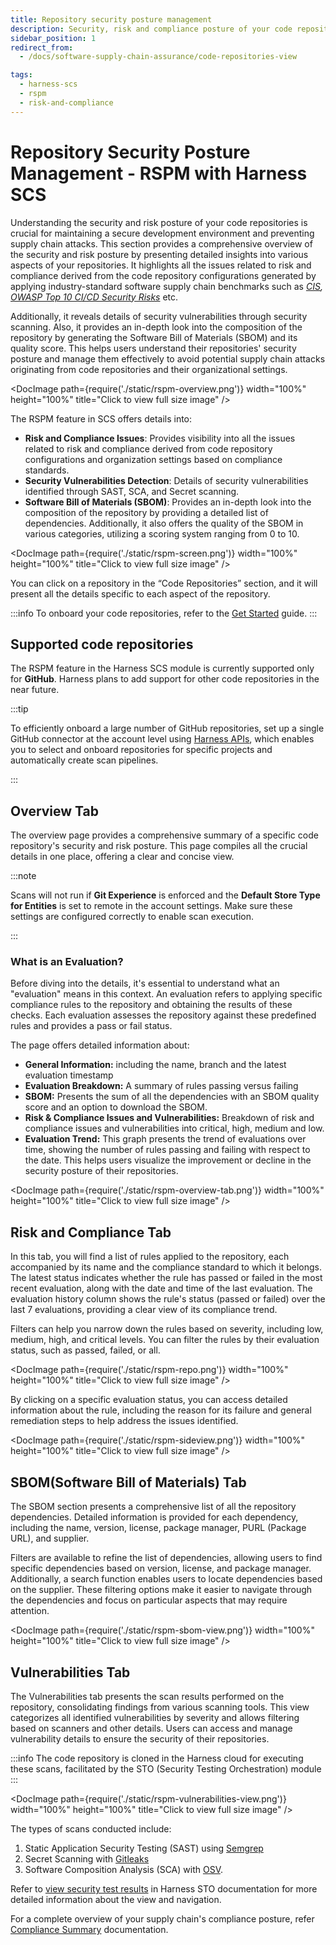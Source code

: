 ```yaml
---
title: Repository security posture management
description: Security, risk and compliance posture of your code repositories.
sidebar_position: 1
redirect_from:
  - /docs/software-supply-chain-assurance/code-repositories-view

tags:
  - harness-scs 
  - rspm
  - risk-and-compliance
---
```


# Repository Security Posture Management - RSPM with Harness SCS

Understanding the security and risk posture of your code repositories is crucial for maintaining a secure development environment and preventing supply chain attacks. This section provides a comprehensive overview of the security and risk posture by presenting detailed insights into various aspects of your repositories. It highlights all the issues related to risk and compliance derived from the code repository configurations generated by applying industry-standard software supply chain benchmarks such as _[CIS](https://www.cisecurity.org/benchmark/software-supply-chain-security), [OWASP Top 10 CI/CD Security Risks](https://owasp.org/www-project-top-10-ci-cd-security-risks/)_ etc. 

Additionally, it reveals details of security vulnerabilities through security scanning. Also, it provides an in-depth look into the composition of the repository by generating the Software Bill of Materials (SBOM) and its quality score. This helps users understand their repositories' security posture and manage them effectively to avoid potential supply chain attacks originating from code repositories and their organizational settings.


<DocImage path={require('./static/rspm-overview.png')} width="100%" height="100%" title="Click to view full size image" />


The RSPM feature in SCS offers details into:



* **Risk and Compliance Issues**: Provides visibility into all the issues related to risk and compliance derived from code repository configurations and organization settings based on compliance standards.
* **Security Vulnerabilities Detection**: Details of security vulnerabilities identified through SAST, SCA, and Secret scanning.
* **Software Bill of Materials (SBOM)**: Provides an in-depth look into the composition of the repository by providing a detailed list of dependencies. Additionally, it also offers the quality of the SBOM in various categories, utilizing a scoring system ranging from 0 to 10.


<DocImage path={require('./static/rspm-screen.png')} width="100%" height="100%" title="Click to view full size image" />

You can click on a repository in the “Code Repositories” section, and it will present all the details specific to each aspect of the repository.

:::info
To onboard your code repositories, refer to the [Get Started](/docs/software-supply-chain-assurance/get-started/) guide.
:::


## Supported code repositories

The RSPM feature in the Harness SCS module is currently supported only for **GitHub**. Harness plans to add support for other code repositories in the near future.

:::tip

To efficiently onboard a large number of GitHub repositories, set up a single GitHub connector at the account level using [Harness APIs](https://apidocs.harness.io/tag/integration), which enables you to select and onboard repositories for specific projects and automatically create scan pipelines.

:::
## Overview Tab

The overview page provides a comprehensive summary of a specific code repository's security and risk posture. This page compiles all the crucial details in one place, offering a clear and concise view.

:::note

Scans will not run if **Git Experience** is enforced and the **Default Store Type for Entities** is set to remote in the account settings. Make sure these settings are configured correctly to enable scan execution.

:::

### What is an Evaluation?

Before diving into the details, it's essential to understand what an "evaluation" means in this context. An evaluation refers to applying specific compliance rules to the repository and obtaining the results of these checks. Each evaluation assesses the repository against these predefined rules and provides a pass or fail status.


The page offers detailed information about:

* **General Information:** including the name, branch and the latest evaluation timestamp
* **Evaluation Breakdown:** A summary of rules passing versus failing
* **SBOM:** Presents the sum of all the dependencies with an SBOM quality score and an option to download the SBOM.
* **Risk & Compliance Issues and Vulnerabilities:** Breakdown of risk and compliance issues and vulnerabilities into critical, high, medium and low.
* **Evaluation Trend:** This graph presents the trend of evaluations over time, showing the number of rules passing and failing with respect to the date. This helps users visualize the improvement or decline in the security posture of their repositories.

<DocImage path={require('./static/rspm-overview-tab.png')} width="100%" height="100%" title="Click to view full size image" />

## Risk and Compliance Tab

In this tab, you will find a list of rules applied to the repository, each accompanied by its name and the compliance standard to which it belongs. The latest status indicates whether the rule has passed or failed in the most recent evaluation, along with the date and time of the last evaluation. The evaluation history column shows the rule's status (passed or failed) over the last 7 evaluations, providing a clear view of its compliance trend.

Filters can help you narrow down the rules based on severity, including low, medium, high, and critical levels. You can filter the rules by their evaluation status, such as passed, failed, or all. 

<DocImage path={require('./static/rspm-repo.png')} width="100%" height="100%" title="Click to view full size image" />



By clicking on a specific evaluation status, you can access detailed information about the rule, including the reason for its failure and general remediation steps to help address the issues identified.

<DocImage path={require('./static/rspm-sideview.png')} width="100%" height="100%" title="Click to view full size image" />



## SBOM(Software Bill of Materials) Tab

The SBOM section presents a comprehensive list of all the repository dependencies. Detailed information is provided for each dependency, including the name, version, license, package manager, PURL (Package URL), and supplier.

Filters are available to refine the list of dependencies, allowing users to find specific dependencies based on version, license, and package manager. Additionally, a search function enables users to locate dependencies based on the supplier. These filtering options make it easier to navigate through the dependencies and focus on particular aspects that may require attention.

<DocImage path={require('./static/rspm-sbom-view.png')} width="100%" height="100%" title="Click to view full size image" />



## Vulnerabilities Tab

The Vulnerabilities tab presents the scan results performed on the repository, consolidating findings from various scanning tools. This view categorizes all identified vulnerabilities by severity and allows filtering based on scanners and other details. Users can access and manage vulnerability details to ensure the security of their repositories.

:::info
The code repository is cloned in the Harness cloud for executing these scans, facilitated by the STO (Security Testing Orchestration) module
:::

<DocImage path={require('./static/rspm-vulnerabilities-view.png')} width="100%" height="100%" title="Click to view full size image" />

The types of scans conducted include:
1. Static Application Security Testing (SAST) using [Semgrep](https://developer.harness.io/docs/security-testing-orchestration/sto-techref-category/semgrep/semgrep-scanner-reference/) 
2. Secret Scanning with [Gitleaks](https://developer.harness.io/docs/security-testing-orchestration/sto-techref-category/gitleaks-scanner-reference/)
3. Software Composition Analysis (SCA) with [OSV](https://developer.harness.io/docs/security-testing-orchestration/sto-techref-category/osv-scanner-reference/).

Refer to [view security test results](/docs/security-testing-orchestration/view-security-test-results/view-scan-results) in Harness STO documentation for more detailed information about the view and navigation.

For a complete overview of your supply chain's compliance posture, refer [Compliance Summary](/docs/software-supply-chain-assurance/manage-risk-and-compliance/manage-compliance-posture) documentation.
